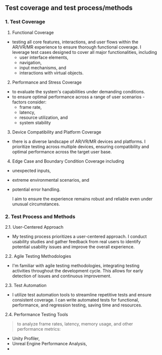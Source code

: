 ## Test coverage and test process/methods

### 1. Test Coverage

1. Functional Coverage
* testing all core features, interactions, and user flows within the AR/VR/MR experience to ensure thorough functional coverage. I leverage test cases designed to cover all major functionalities, including
  * user interface elements,
  * navigation,
  * input mechanisms, and
  * interactions with virtual objects.
  
2. Performance and Stress Coverage
* to evaluate the system's capabilities under demanding conditions.
* to ensure optimal performance across a range of user scenarios - factors consider:
    * frame rate,
    * latency,
    * resource utilization, and
    * system stability
      
3. Device Compatibility and Platform Coverage
* there is a diverse landscape of AR/VR/MR devices and platforms. I prioritize testing across multiple devices, ensuring compatibility and optimal performance across the target user base.
  
4. Edge Case and Boundary Condition Coverage including
* unexpected inputs,
* extreme environmental scenarios, and
* potential error handling.

  I aim to ensure the experience remains robust and reliable even under unusual circumstances.

### 2. Test Process and Methods

2.1. User-Centered Approach
* My testing process prioritizes a user-centered approach. I conduct usability studies and gather feedback from real users to identify potential usability issues and improve the overall experience.

2.2. Agile Testing Methodologies
* I'm familiar with agile testing methodologies, integrating testing activities throughout the development cycle. This allows for early detection of issues and continuous improvement.

2.3. Test Automation
* I utilize test automation tools to streamline repetitive tests and ensure consistent coverage. I can write automated tests for functional, performance, and regression testing, saving time and resources.

2.4. Performance Testing Tools
> to analyze frame rates, latency, memory usage, and other performance metrics:
* Unity Profiler,
* Unreal Engine Performance Analysis,
* 

